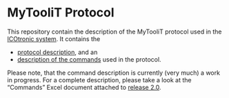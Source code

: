 # MyTooliT Protocol

This repository contain the description of the MyTooliT protocol used in the [ICOtronic system](https://www.mytoolit.com/ICOtronic/). It contains the

- [protocol description](Protocol.md), and an
- [description of the commands](Commands.md) used in the protocol.

Please note, that the command description is currently (very much) a work in progress. For a complete description, please take a look at the “Commands” Excel document attached to [release 2.0](https://github.com/MyTooliT/Protocol/releases/tag/2.0.0).
